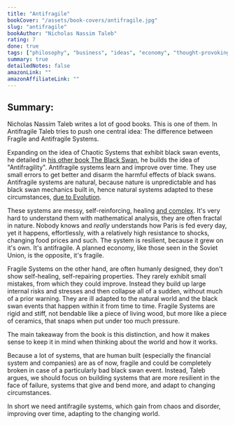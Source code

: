 ```yaml
---
title: "Antifragile"
bookCover: "/assets/book-covers/antifragile.jpg"
slug: "antifragile"
bookAuthor: "Nicholas Nassim Taleb"
rating: 7
done: true
tags: ["philosophy", "business", "ideas", "economy", "thought-provoking"]
summary: true
detailedNotes: false
amazonLink: ""
amazonAffiliateLink: ""
---
```


## Summary: 

Nicholas Nassim Taleb writes a lot of good books. This is one of them. In Antifragile Taleb tries to push one central idea: The difference between Fragile and Antifragile Systems. 

Expanding on the idea of Chaotic Systems that exhibit black swan events, he detailed in [his other book The Black Swan](/booknots/the-black-swan), he builds the idea of "Antifragility". Antifragile systems learn and improve over time. They use small errors to get better and disarm the harmful effects of black swans. Antifragile systems are natural, because nature is unpredictable and has black swan mechanics built in, hence natural systems adapted to these circumstances, [due to Evolution](/booknotes/the-selfish-gene). 

These systems are messy, self-reinforcing, healing [and complex](/booknotes/complexity). It's very hard to understand them with mathematical analysis, they are often fractal in nature. Nobody knows and *really* understands how Paris is fed every day, yet it happens, effortlessly, with a relatively high resistance to shocks, changing food prices and such. The system is resilient, because it grew on it's own. It's antifragile. A planned economy, like those seen in the Soviet Union, is the opposite, it's fragile.

Fragile Systems on the other hand, are often humanly designed, they don't show self-healing, self-repairing properties. They rarely exhibit small mistakes, from which they could improve. Instead they build up large internal risks and stresses and then collapse all of a sudden, without much of a prior warning. They are ill adapted to the natural world and the black swan events that happen within it from time to time. Fragile Systems are rigid and stiff, not bendable like a piece of living wood, but more like a piece of ceramics, that snaps when put under too much pressure.

The main takeaway from the book is this distinction, and how it makes sense to keep it in mind when thinking about the world and how it works.

Because a lot of systems, that are human built (especially the financial system and companies) are as of now, fragile and could be completely broken in case of a particularly bad black swan event. Instead, Taleb argues, we should focus on building systems that are more resilient in the face of failure, systems that give and bend more, and adapt to changing circumstances.

In short we need antifragile systems, which gain from chaos and disorder, improving over time, adapting to the changing world.  
